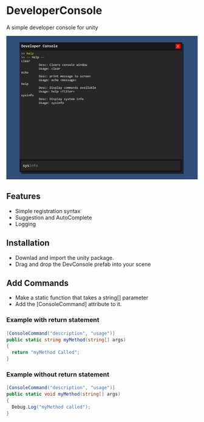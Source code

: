 # DeveloperConsole
 A simple developer console for unity

![](https://github.com/vishnurajendran/DeveloperConsole/blob/main/devconsole.png)
## Features
 - Simple registration syntax
 - Suggestion and AutoComplete
 - Logging

## Installation
 - Downlad and import the unity package.
 - Drag and drop the DevConsole prefab into your scene

## Add Commands
 - Make a static function that takes a string[] parameter
 - Add the [ConsoleCommand] attribute to it.

### Example with return statement
```c#
[ConsoleCommand("description", "usage")]
public static string myMethod(string[] args)
{
  return "myMethod Called";
}
```
### Example without return statement
```c#
[ConsoleCommand("description", "usage")]
public static void myMethod(string[] args)
{
  Debug.Log("myMethod called");
}
```
